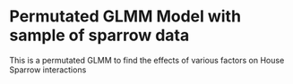 # Permutated GLMM Model with sample of sparrow data

This is a permutated GLMM to find the effects of various factors on House Sparrow interactions

